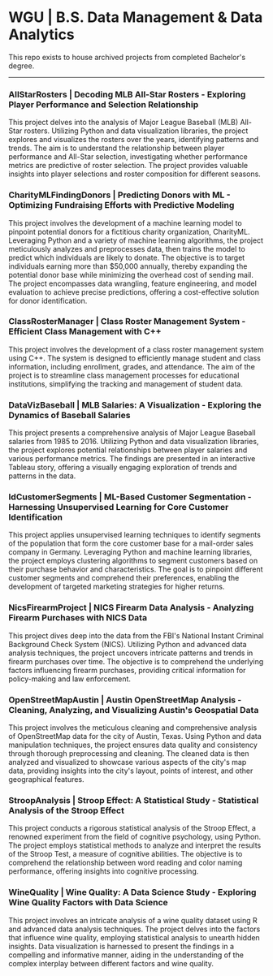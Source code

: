 # WGU | B.S. Data Management & Data Analytics

This repo exists to house archived projects from completed Bachelor's degree.

---

### AllStarRosters | Decoding MLB All-Star Rosters - Exploring Player Performance and Selection Relationship
This project delves into the analysis of Major League Baseball (MLB) All-Star rosters. Utilizing Python and data visualization libraries, the project explores and visualizes the rosters over the years, identifying patterns and trends. The aim is to understand the relationship between player performance and All-Star selection, investigating whether performance metrics are predictive of roster selection. The project provides valuable insights into player selections and roster composition for different seasons.

### CharityMLFindingDonors | Predicting Donors with ML - Optimizing Fundraising Efforts with Predictive Modeling
This project involves the development of a machine learning model to pinpoint potential donors for a fictitious charity organization, CharityML. Leveraging Python and a variety of machine learning algorithms, the project meticulously analyzes and preprocesses data, then trains the model to predict which individuals are likely to donate. The objective is to target individuals earning more than $50,000 annually, thereby expanding the potential donor base while minimizing the overhead cost of sending mail. The project encompasses data wrangling, feature engineering, and model evaluation to achieve precise predictions, offering a cost-effective solution for donor identification.

### ClassRosterManager | Class Roster Management System - Efficient Class Management with C++
This project involves the development of a class roster management system using C++. The system is designed to efficiently manage student and class information, including enrollment, grades, and attendance. The aim of the project is to streamline class management processes for educational institutions, simplifying the tracking and management of student data.

### DataVizBaseball | MLB Salaries: A Visualization - Exploring the Dynamics of Baseball Salaries
This project presents a comprehensive analysis of Major League Baseball salaries from 1985 to 2016. Utilizing Python and data visualization libraries, the project explores potential relationships between player salaries and various performance metrics. The findings are presented in an interactive Tableau story, offering a visually engaging exploration of trends and patterns in the data.

### IdCustomerSegments | ML-Based Customer Segmentation - Harnessing Unsupervised Learning for Core Customer Identification
This project applies unsupervised learning techniques to identify segments of the population that form the core customer base for a mail-order sales company in Germany. Leveraging Python and machine learning libraries, the project employs clustering algorithms to segment customers based on their purchase behavior and characteristics. The goal is to pinpoint different customer segments and comprehend their preferences, enabling the development of targeted marketing strategies for higher returns.

### NicsFirearmProject | NICS Firearm Data Analysis - Analyzing Firearm Purchases with NICS Data
This project dives deep into the data from the FBI's National Instant Criminal Background Check System (NICS). Utilizing Python and advanced data analysis techniques, the project uncovers intricate patterns and trends in firearm purchases over time. The objective is to comprehend the underlying factors influencing firearm purchases, providing critical information for policy-making and law enforcement.

### OpenStreetMapAustin | Austin OpenStreetMap Analysis - Cleaning, Analyzing, and Visualizing Austin's Geospatial Data
This project involves the meticulous cleaning and comprehensive analysis of OpenStreetMap data for the city of Austin, Texas. Using Python and data manipulation techniques, the project ensures data quality and consistency through thorough preprocessing and cleaning. The cleaned data is then analyzed and visualized to showcase various aspects of the city's map data, providing insights into the city's layout, points of interest, and other geographical features.

### StroopAnalysis | Stroop Effect: A Statistical Study - Statistical Analysis of the Stroop Effect
This project conducts a rigorous statistical analysis of the Stroop Effect, a renowned experiment from the field of cognitive psychology, using Python. The project employs statistical methods to analyze and interpret the results of the Stroop Test, a measure of cognitive abilities. The objective is to comprehend the relationship between word reading and color naming performance, offering insights into cognitive processing.

### WineQuality | Wine Quality: A Data Science Study - Exploring Wine Quality Factors with Data Science
This project involves an intricate analysis of a wine quality dataset using R and advanced data analysis techniques. The project delves into the factors that influence wine quality, employing statistical analysis to unearth hidden insights. Data visualization is harnessed to present the findings in a compelling and informative manner, aiding in the understanding of the complex interplay between different factors and wine quality.
